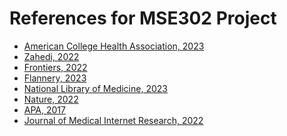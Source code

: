 # References for MSE302 Project  

- [American College Health Association, 2023]([https://www.acha.org/Research/NCHA](https://www.apa.org/monitor/2022/10/mental-health-campus-care))  
- [Zahedi, 2022]((https://pmc.ncbi.nlm.nih.gov/articles/PMC9922349/?utm_source=chatgpt.com))  
- [Frontiers, 2022]((https://www.frontiersin.org/journals/psychiatry/articles/10.3389/fpsyt.2022.1012298/full?utm_source=chatgpt.com))  
- [Flannery, 2023](https://www.nea.org/nea-today/all-news-articles/mental-health-crisis-college-campuses?utm_source=chatgpt.com)  
- [National Library of Medicine, 2023](https://www.ncbi.nlm.nih.gov/books/NBK470241/)  
- [Nature, 2022](https://www.nature.com/articles/s41746-022-00677-8?utm_source=chatgpt.com)  
- [APA, 2017](https://www.apa.org/ptsd-guideline/patients-and-families/cognitive-behavioral?utm_source=chatgpt.com)  
- [Journal of Medical Internet Research, 2022](https://www.jmir.org/2022/11/e40347/)  
